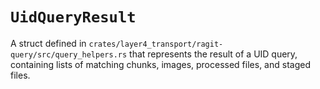 # `UidQueryResult`

A struct defined in `crates/layer4_transport/ragit-query/src/query_helpers.rs` that represents the result of a UID query, containing lists of matching chunks, images, processed files, and staged files.